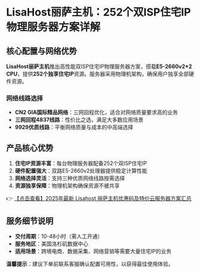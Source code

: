# LisaHost丽萨主机：252个双ISP住宅IP物理服务器方案详解

## 核心配置与网络优势

**LisaHost丽萨主机**推出高性能双ISP住宅IP物理服务器方案，搭载**E5-2660v2*2 CPU**，提供**252个独享住宅IP**资源。服务器采用物理机架构，确保用户独享全部硬件资源。

### 网络线路选择
- **CN2 GIA国际精品网络**：三网回程优化，适合对网络质量要求高的业务
- **三网回程4837线路**：性价比之选，满足大多数应用场景
- **9929优质线路**：平衡网络质量与成本的中高端选择

## 产品核心优势

1. **住宅IP资源丰富**：每台物理服务器配备252个双ISP住宅IP
2. **硬件配置强大**：双路E5-2660v2处理器提供稳定计算性能
3. **网络选择灵活**：支持三种优质网络线路按需选择
4. **资源独享保障**：物理机架构确保资源不被共享

👉 [【点击查看】2025年最新 Lisahost 丽萨主机优惠码及特价云服务器方案汇总](https://bit.ly/lisazhuji)

## 服务细节说明

- **交付周期**：10-48小时（需人工开通）
- **服务地区**：美国洛杉矶数据中心
- **适用场景**：跨境电商、数据采集、网络营销等需要大量住宅IP的业务

**温馨提示**：建议下单前联系客服确认配置可用性，以获得最佳使用体验。